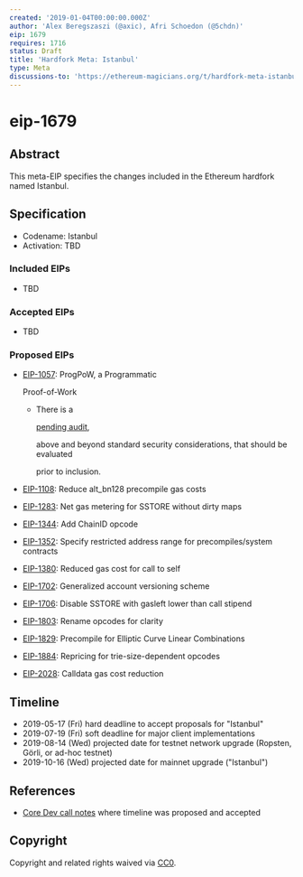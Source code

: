 ```yaml
---
created: '2019-01-04T00:00:00.000Z'
author: 'Alex Beregszaszi (@axic), Afri Schoedon (@5chdn)'
eip: 1679
requires: 1716
status: Draft
title: 'Hardfork Meta: Istanbul'
type: Meta
discussions-to: 'https://ethereum-magicians.org/t/hardfork-meta-istanbul-discussion/3207'
---
```


# eip-1679

## Abstract

This meta-EIP specifies the changes included in the Ethereum hardfork named Istanbul.

## Specification

* Codename: Istanbul
* Activation: TBD

### Included EIPs

* TBD

### Accepted EIPs

* TBD

### Proposed EIPs

* [EIP-1057](https://eips.ethereum.org/EIPS/eip-1057): ProgPoW, a Programmatic

  Proof-of-Work

  * There is a

    [pending audit](https://medium.com/ethereum-cat-herders/progpow-audit-goals-expectations-75bb902a1f01),

    above and beyond standard security considerations, that should be evaluated

    prior to inclusion.

* [EIP-1108](https://eips.ethereum.org/EIPS/eip-1108): Reduce alt\_bn128 precompile gas costs  
* [EIP-1283](https://eips.ethereum.org/EIPS/eip-1283): Net gas metering for SSTORE without dirty maps
* [EIP-1344](https://eips.ethereum.org/EIPS/eip-1344): Add ChainID opcode
* [EIP-1352](https://eips.ethereum.org/EIPS/eip-1352): Specify restricted address range for precompiles/system contracts
* [EIP-1380](https://eips.ethereum.org/EIPS/eip-1380): Reduced gas cost for call to self
* [EIP-1702](https://eips.ethereum.org/EIPS/eip-1702): Generalized account versioning scheme
* [EIP-1706](https://eips.ethereum.org/EIPS/eip-1706): Disable SSTORE with gasleft lower than call stipend
* [EIP-1803](https://eips.ethereum.org/EIPS/eip-1803): Rename opcodes for clarity
* [EIP-1829](https://eips.ethereum.org/EIPS/eip-1829): Precompile for Elliptic Curve Linear Combinations
* [EIP-1884](https://eips.ethereum.org/EIPS/eip-1884): Repricing for trie-size-dependent opcodes
* [EIP-2028](https://eips.ethereum.org/EIPS/eip-2028): Calldata gas cost reduction

## Timeline

* 2019-05-17 \(Fri\) hard deadline to accept proposals for "Istanbul"
* 2019-07-19 \(Fri\) soft deadline for major client implementations
* 2019-08-14 \(Wed\) projected date for testnet network upgrade \(Ropsten, Görli, or ad-hoc testnet\)
* 2019-10-16 \(Wed\) projected date for mainnet upgrade \("Istanbul"\)

## References

* [Core Dev call notes](https://github.com/ethereum/pm/issues/66#issuecomment-450840440) where timeline was proposed and accepted

## Copyright

Copyright and related rights waived via [CC0](https://creativecommons.org/publicdomain/zero/1.0/).

